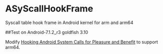 
# ASyScallHookFrame
Syscall table hook frame in Android kernel for arm and arm64  

##Test on
Android-7.1.2_r3
goldfish 3.10


Modify [Hooking Android System Calls for Pleasure and Benefit](https://www.vantagepoint.sg/blog/82-hooking-android-system-calls-for-pleasure-and-benefit) to support arm64.